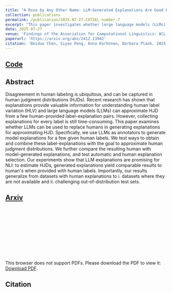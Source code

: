 ```yaml
---
title: "A Rose by Any Other Name: LLM-Generated Explanations Are Good Proxies for Human Explanations to Collect Label Distributions on NLI"
collection: publications
permalink: /publication/2025-07-27-COT2EL-number-7
excerpt: "This paper investigates whether large language models (LLMs) can generate explanations that effectively approximate human judgment distributions (HJDs) in natural language inference (NLI). By replacing human-written explanations with LLM-generated ones for a small set of human labels, the study finds that model explanations can match human performance in estimating HJDs, even on datasets lacking human explanations and in out-of-distribution settings."
date: 2025-07-27
venue: 'Findings of the Association for Computational Linguistics: ACL 2025'
paperurl: 'https://arxiv.org/abs/2412.13942'
citation: 'Beiduo Chen, Siyao Peng, Anna Korhonen, Barbara Plank. 2025. A Rose by Any Other Name: LLM-Generated Explanations Are Good Proxies for Human Explanations to Collect Label Distributions on NLI. In Findings of the Association for Computational Linguistics: ACL 2025, Vienna, Austria. Association for Computational Linguistics.'
---
```


## [Code](https://github.com/mainlp/MJD-Estimator/)

## Abstract
Disagreement in human labeling is ubiquitous, and can be captured in human judgment distributions (HJDs). Recent research has shown that explanations provide valuable information for understanding human label variation (HLV) and large language models (LLMs) can approximate HJD from a few human-provided label-explanation pairs. However, collecting explanations for every label is still time-consuming. This paper examines whether LLMs can be used to replace humans in generating explanations for approximating HJD. Specifically, we use LLMs as annotators to generate model explanations for a few given human labels. We test ways to obtain and combine these label-explanations with the goal to approximate human judgment distributions. We further compare the resulting human with model-generated explanations, and test automatic and human explanation selection. Our experiments show that LLM explanations are promising for NLI: to estimate HJDs, generated explanations yield comparable results to human's when provided with human labels. Importantly, our results generalize from datasets with human explanations to i. datasets where they are not available and ii. challenging out-of-distribution test sets.

<!-- ## [Poster](https://github.com/Mckysse/mckysse.github.io/blob/master/files/EMNLP2024_MJDE_poster.pdf)
<object data="https://mckysse.github.io/files/EMNLP2024_MJDE_poster.pdf" type="application/pdf" width="900px" height="900px">
    <embed src="https://mckysse.github.io/files/EMNLP2024_MJDE_poster.pdf">
        <p>This browser does not support PDFs. Please download the PDF to view it: <a href="https://mckysse.github.io/files/EMNLP2024_MJDE_poster.pdf">Download PDF</a>.</p>
    </embed>
</object> -->


## [Arxiv](https://arxiv.org/abs/2412.13942)
<object data="https://arxiv.org/abs/2412.13942" type="application/pdf" width="900px" height="900px">
    <embed src="https://arxiv.org/abs/2412.13942">
        <p>This browser does not support PDFs. Please download the PDF to view it: <a href="https://arxiv.org/abs/2412.13942">Download PDF</a>.</p>
    </embed>
</object>


<!-- ## [Slides](https://mckysse.github.io/files/EMNLP2024_MJDE_slides.pdf)
<object data="https://mckysse.github.io/files/EMNLP2024_MJDE_slides.pdf" type="application/pdf" width="900px" height="900px">
    <embed src="https://mckysse.github.io/files/EMNLP2024_MJDE_slides.pdf">
        <p>This browser does not support PDFs. Please download the PDF to view it: <a href="https://mckysse.github.io/files/EMNLP2024_MJDE_slides.pdf">Download PDF</a>.</p>
    </embed>
</object> -->

## Citation
